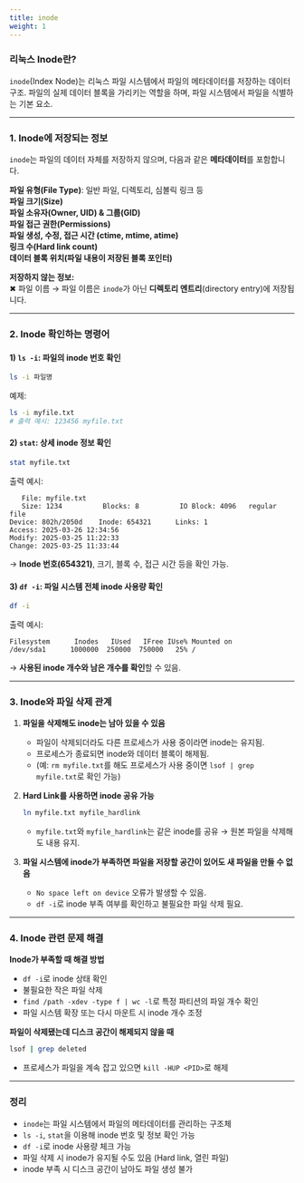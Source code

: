 ```yaml
---
title: inode
weight: 1
---
```

### **리눅스 Inode란?**  
`inode`(Index Node)는 리눅스 파일 시스템에서 파일의 메타데이터를 저장하는 데이터 구조. 파일의 실제 데이터 블록을 가리키는 역할을 하며, 파일 시스템에서 파일을 식별하는 기본 요소.

---

### **1. Inode에 저장되는 정보**  
`inode`는 파일의 데이터 자체를 저장하지 않으며, 다음과 같은 **메타데이터**를 포함합니다.

**파일 유형(File Type)**: 일반 파일, 디렉토리, 심볼릭 링크 등  
**파일 크기(Size)**  
**파일 소유자(Owner, UID) & 그룹(GID)**  
**파일 접근 권한(Permissions)**  
**파일 생성, 수정, 접근 시간 (ctime, mtime, atime)**  
**링크 수(Hard link count)**  
**데이터 블록 위치(파일 내용이 저장된 블록 포인터)**  

**저장하지 않는 정보:**  
✖ 파일 이름 → 파일 이름은 `inode`가 아닌 **디렉토리 엔트리**(directory entry)에 저장됩니다.  

---

### **2. Inode 확인하는 명령어**  
#### 1) `ls -i`: 파일의 inode 번호 확인  
```bash
ls -i 파일명
```
예제:
```bash
ls -i myfile.txt
# 출력 예시: 123456 myfile.txt
```

#### 2) `stat`: 상세 inode 정보 확인  
```bash
stat myfile.txt
```
출력 예시:
```
   File: myfile.txt
   Size: 1234          Blocks: 8          IO Block: 4096   regular file
Device: 802h/2050d    Inode: 654321      Links: 1
Access: 2025-03-26 12:34:56
Modify: 2025-03-25 11:22:33
Change: 2025-03-25 11:33:44
```
→ **Inode 번호(654321)**, 크기, 블록 수, 접근 시간 등을 확인 가능.

#### 3) `df -i`: 파일 시스템 전체 inode 사용량 확인  
```bash
df -i
```
출력 예시:
```
Filesystem      Inodes   IUsed   IFree IUse% Mounted on
/dev/sda1      1000000  250000  750000   25% /
```
→ **사용된 inode 개수와 남은 개수를 확인**할 수 있음.

---

### **3. Inode와 파일 삭제 관계**  
1. **파일을 삭제해도 inode는 남아 있을 수 있음**  
    - 파일이 삭제되더라도 다른 프로세스가 사용 중이라면 inode는 유지됨.  
    - 프로세스가 종료되면 inode와 데이터 블록이 해제됨.  
    - (예: `rm myfile.txt`를 해도 프로세스가 사용 중이면 `lsof | grep myfile.txt`로 확인 가능)

2. **Hard Link를 사용하면 inode 공유 가능**  
    ```bash
    ln myfile.txt myfile_hardlink
    ```
    - `myfile.txt`와 `myfile_hardlink`는 같은 inode를 공유 → 원본 파일을 삭제해도 내용 유지.

3. **파일 시스템에 inode가 부족하면 파일을 저장할 공간이 있어도 새 파일을 만들 수 없음**  
    - `No space left on device` 오류가 발생할 수 있음.
    - `df -i`로 inode 부족 여부를 확인하고 불필요한 파일 삭제 필요.

---

### **4. Inode 관련 문제 해결**  
**Inode가 부족할 때 해결 방법**  
- `df -i`로 inode 상태 확인  
- 불필요한 작은 파일 삭제  
- `find /path -xdev -type f | wc -l`로 특정 파티션의 파일 개수 확인  
- 파일 시스템 확장 또는 다시 마운트 시 inode 개수 조정  

**파일이 삭제됐는데 디스크 공간이 해제되지 않을 때**  
```bash
lsof | grep deleted
```
- 프로세스가 파일을 계속 잡고 있으면 `kill -HUP <PID>`로 해제  

---

### **정리**  
- `inode`는 파일 시스템에서 파일의 메타데이터를 관리하는 구조체  
- `ls -i`, `stat`을 이용해 inode 번호 및 정보 확인 가능  
- `df -i`로 inode 사용량 체크 가능  
- 파일 삭제 시 inode가 유지될 수도 있음 (Hard link, 열린 파일)  
- inode 부족 시 디스크 공간이 남아도 파일 생성 불가